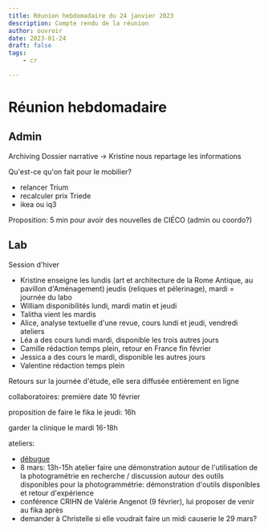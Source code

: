 ```yaml
---
title: Réunion hebdomadaire du 24 janvier 2023
description: Compte rendu de la réunion
author: ouvroir
date: 2023-01-24
draft: false
tags:
    - cr

---
```


# Réunion hebdomadaire

## Admin

Archiving Dossier narrative → Kristine nous repartage les informations

Qu'est-ce qu'on fait pour le mobilier? 
- relancer Trium
- recalculer prix Triede
- ikea ou iq3

Proposition: 5 min pour avoir des nouvelles de CIÉCO (admin ou coordo?)



## Lab

Session d'hiver

- Kristine enseigne les lundis (art et architecture de la Rome Antique, au pavillon d'Aménagement) jeudis (reliques et pélerinage), mardi = journée du labo
- William disponibilités lundi, mardi matin et jeudi 
- Talitha vient les mardis
- Alice, analyse textuelle d'une revue, cours lundi et jeudi, vendredi ateliers
- Léa a des cours lundi mardi, disponible les trois autres jours
- Camille rédaction temps plein, retour en France fin février
- Jessica a des cours le mardi, disponible les autres jours
- Valentine rédaction temps plein

Retours sur la journée d'étude, elle sera diffusée entièrement en ligne

collaboratoires: première date 10 février

proposition de faire le fika le jeudi: 16h

garder la clinique le mardi 16-18h

ateliers: 

- [débugue](https://debugue.ecrituresnumeriques.ca/)
- 8 mars: 13h-15h atelier
  faire une démonstration autour de l'utilisation de la photogramétrie en recherche / discussion autour des outils disponibles pour la photogrammétrie: démonstration d'outils disponibles et retour d'expérience
- conférence CRIHN de Valérie Angenot (9 février), lui proposer de venir au fika après
- demander à Christelle si elle voudrait faire un midi causerie le 29 mars? 





